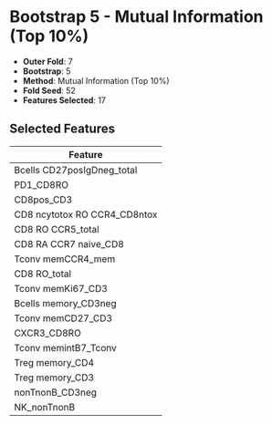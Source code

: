 # Bootstrap 5 - Mutual Information (Top 10%)

- **Outer Fold**: 7
- **Bootstrap**: 5
- **Method**: Mutual Information (Top 10%)
- **Fold Seed**: 52
- **Features Selected**: 17

## Selected Features

| Feature |
|---------|
| Bcells CD27posIgDneg_total |
| PD1_CD8RO |
| CD8pos_CD3 |
| CD8 ncytotox RO CCR4_CD8ntox |
| CD8 RO CCR5_total |
| CD8 RA CCR7 naive_CD8 |
| Tconv memCCR4_mem |
| CD8 RO_total |
| Tconv memKi67_CD3 |
| Bcells memory_CD3neg |
| Tconv memCD27_CD3 |
| CXCR3_CD8RO |
| Tconv memintB7_Tconv |
| Treg memory_CD4 |
| Treg memory_CD3 |
| nonTnonB_CD3neg |
| NK_nonTnonB |
